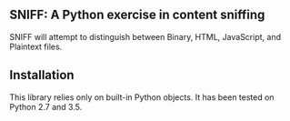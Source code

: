 SNIFF: A Python exercise in content sniffing
--------------------------------------------

SNIFF will attempt to distinguish between Binary, HTML, JavaScript, and Plaintext files.

## Installation

This library relies only on built-in Python objects. It has been tested on Python 2.7 and 3.5.


